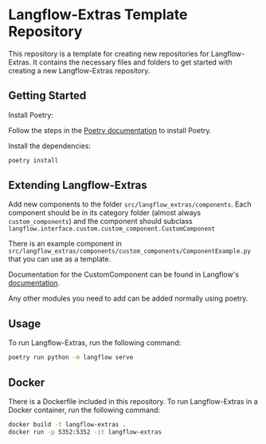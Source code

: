 # Langflow-Extras Template Repository

This repository is a template for creating new repositories for Langflow-Extras. It contains the necessary files and folders to get started with creating a new Langflow-Extras repository.

## Getting Started

Install Poetry:

Follow the steps in the [Poetry documentation](https://python-poetry.org/docs/) to install Poetry.

Install the dependencies:

```bash
poetry install
```

## Extending Langflow-Extras

Add new components to the folder `src/langflow_extras/components`. Each component should be in its category folder (almost always `custom_components`) and the component should subclass `langflow.interface.custom.custom_component.CustomComponent`

There is an example component in `src/langflow_extras/components/custom_components/ComponentExample.py` that you can use as a template.

Documentation for the CustomComponent can be found in Langflow's [documentation](https://langflow.org).

Any other modules you need to add can be added normally using poetry.

## Usage

To run Langflow-Extras, run the following command:

```bash
poetry run python -m langflow serve
```

## Docker

There is a Dockerfile included in this repository.
To run Langflow-Extras in a Docker container, run the following command:

```bash
docker build -t langflow-extras .
docker run -p 5352:5352 -it langflow-extras
```
